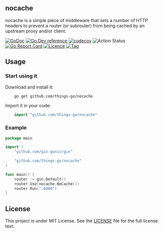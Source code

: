 ## nocache

nocache is a simple piece of middleware that sets a number of HTTP headers to prevent a router (or subrouter) from being cached by an upstream proxy and/or client.  

[![GoDoc](https://godoc.org/github.com/things-go/nocache?status.svg)](https://godoc.org/github.com/things-go/nocache)
[![Go.Dev reference](https://img.shields.io/badge/go.dev-reference-blue?logo=go&logoColor=white)](https://pkg.go.dev/github.com/things-go/nocache?tab=doc)
[![codecov](https://codecov.io/gh/things-go/nocache/branch/master/graph/badge.svg)](https://codecov.io/gh/things-go/nocache)
![Action Status](https://github.com/things-go/nocache/workflows/Go/badge.svg)
[![Go Report Card](https://goreportcard.com/badge/github.com/things-go/nocache)](https://goreportcard.com/report/github.com/things-go/nocache)
[![Licence](https://img.shields.io/github/license/things-go/nocache)](https://raw.githubusercontent.com/things-go/nocache/master/LICENSE)
[![Tag](https://img.shields.io/github/v/tag/things-go/nocache)](https://github.com/things-go/nocache/tags)


## Usage

### Start using it

Download and install it:

```bash
    go get github.com/things-go/nocache
```

Import it in your code:

```go
    import "github.com/things-go/nocache"
```

### Example

[embedmd]:# (_example/main.go go)
```go
package main

import (
	"github.com/gin-gonic/gin"

	"github.com/things-go/nocache"
)

func main() {
	router := gin.Default()
	router.Use(nocache.NoCache())
	router.Run(":8080")
}
```

## License

This project is under MIT License. See the [LICENSE](LICENSE) file for the full license text.
